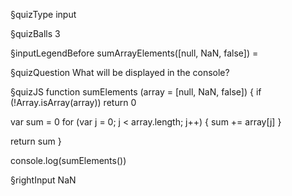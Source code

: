 §quizType
input

§quizBalls
3


§inputLegendBefore
sumArrayElements([null, NaN, false]) =




§quizQuestion
What will be displayed in the console?



§quizJS
function sumElements (array = [null, NaN, false]) {
  if (!Array.isArray(array)) return 0

  var sum = 0
  for (var j = 0; j < array.length; j++) {
    sum += array[j]
  }

  return sum
}

console.log(sumElements())



§rightInput
NaN
